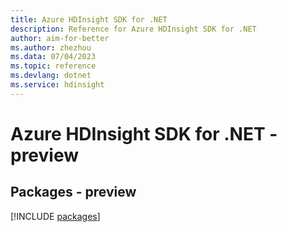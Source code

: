 ```yaml
---
title: Azure HDInsight SDK for .NET
description: Reference for Azure HDInsight SDK for .NET
author: aim-for-better
ms.author: zhezhou
ms.data: 07/04/2023
ms.topic: reference
ms.devlang: dotnet
ms.service: hdinsight
---
```

# Azure HDInsight SDK for .NET - preview
## Packages - preview
[!INCLUDE [packages](hdinsight-index.md)]